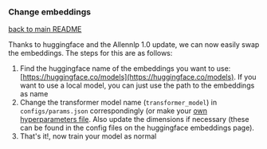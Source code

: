 ### Change embeddings
[back to main README](../README.md)

Thanks to huggingface and the Allennlp 1.0 update, we can now easily swap the embeddings.
The steps for this are as follows:

1. Find the huggingface name of the embeddings you want to use: [https://huggingface.co/models](https://huggingface.co/models). If you want to use a local model, you can just use the path to the embeddings as name
2. Change the transformer model name (`transformer_model`) in `configs/params.json` correspondingly (or make your [own hyperparameters file](hyper.md). Also update the dimensions if necessary (these can be found in the config files on the huggingface embeddings page).
3. That's it!, now train your model as normal

